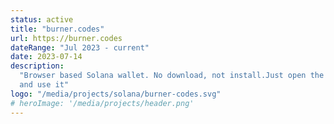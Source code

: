 ```yaml
---
status: active
title: "burner.codes"
url: https://burner.codes
dateRange: "Jul 2023 - current"
date: 2023-07-14
description:
  "Browser based Solana wallet. No download, not install.Just open the webpage
  and use it"
logo: "/media/projects/solana/burner-codes.svg"
# heroImage: '/media/projects/header.png'
---
```

